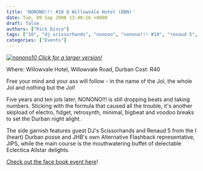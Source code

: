 ```yaml
---
title: 'NONONO!!! #10 @ Willowvale Hotel (DBN)'
date: Tue, 09 Sep 2008 13:40:16 +0000
draft: false
authors: ["Rick Disco"]
tags: ["10", "dj scissorhands", "nonono", "nonono!!! #10", "renaud 5", "willowvale hotel"]
categories: ["Events"]
---
```


 [![](/wp-content/uploads/2008/09/nonono10-248x300.jpg "nonono10") _Click for a larger version!_](/wp-content/uploads/2008/09/nonono10.jpg)

Where: Willowvale Hotel, Willowvale Road, Durban Cost: R40

Free your mind and your ass will follow - in the name of the Jol, the whole Jol and nothing but the Jol!

Five years and ten jols later, NONONO!!! is still dropping beats and taking numbers. Sticking with the formula that caused all the trouble, it's another skipload of electro, fidget, retrosynth, minimal, bigbeat and voodoo breaks to set the Durban night alight.

The side garnish features guest DJ's Scissorhands and Renaud 5 from the I (heart) Durban posse and JHB's own Alternative Flashback representative, JIPS, while the main course is the mouthwatering buffet of delectable Eclectica Allstar delights.

[Check out the face book event here](http://www.facebook.com/group.php?gid=4042856794&ref=ts "Facebook Event")!